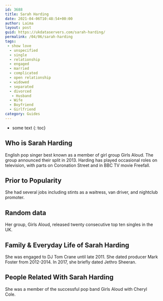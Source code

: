 ```yaml
---
id: 3688
title: Sarah Harding
date: 2021-04-06T10:48:54+00:00
author: Laima
layout: post
guid: https://ukdataservers.com/sarah-harding/
permalink: /04/06/sarah-harding
tags:
 - show love
  - unspecified
  - single
  - relationship
  - engaged
  - married
  - complicated
  - open relationship
  - widowed
  - separated
  - divorced
   - Husband
  - Wife
  - Boyfriend
  - Girlfriend
category: Guides
---
```


* some text
{: toc}


## Who is Sarah Harding
                  
                  
                  
English pop singer best known as a member of girl group Girls Aloud. The group announced their split in 2013. Harding has played occasional roles on television, with parts on Coronation Street and in BBC TV movie Freefall.
                  
              
            
              
            
                
                
                
## Prior to Popularity
                  
                  
                  
She had several jobs including stints as a waitress, van driver, and nightclub promoter.
                  
              
            
              
            
                
                
                
## Random data
                  
                  
                  
Her group, Girls Aloud, released twenty consecutive top ten singles in the UK.
                  
              
            
              
            
                
                
                
## Family & Everyday Life of Sarah Harding
                  
                  
                  
She was engaged to DJ Tom Crane until late 2011. She dated producer Mark Foster from 2012-2014. In 2017, she briefly dated Jethro Sheeran.
                  
              
            
              
            
                
                
                
## People Related With Sarah Harding
                  
                  
                  
She was a member of the successful pop band Girls Aloud with Cheryl Cole.
                  
              
            
              
            
                
              
            
              
              
            
            
              
            
          
          
          